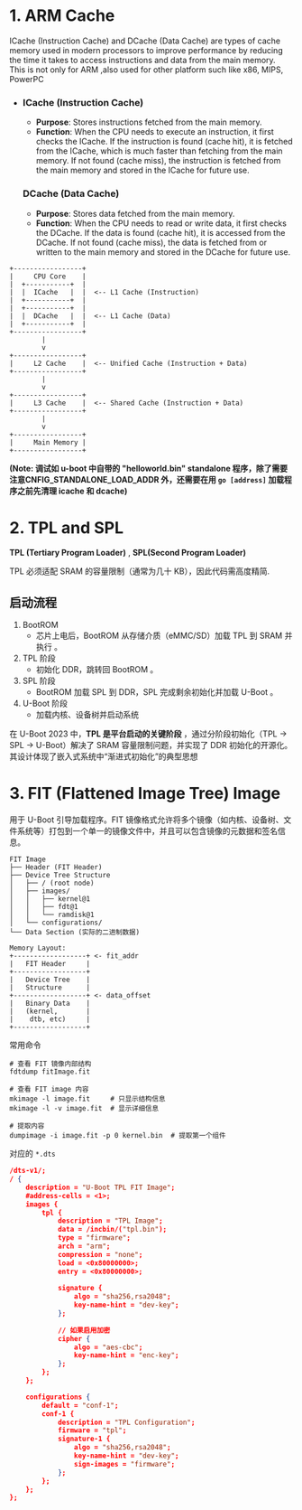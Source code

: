 

# 1.  ARM Cache

ICache (Instruction Cache) and DCache (Data Cache) are types of cache memory used in modern processors to improve performance by reducing the time it takes to access instructions and data from the main memory. This is not only for ARM ,also used for other platform such like x86, MIPS, PowerPC

- ### ICache (Instruction Cache)

  - **Purpose**: Stores instructions fetched from the main memory.
  - **Function**: When the CPU needs to execute an instruction, it first checks the ICache. If the instruction is found (cache hit), it is fetched from the ICache, which is much faster than fetching from the main memory. If not found (cache miss), the instruction is fetched from the main memory and stored in the ICache for future use.

  ### DCache (Data Cache)

  - **Purpose**: Stores data fetched from the main memory.
  - **Function**: When the CPU needs to read or write data, it first checks the DCache. If the data is found (cache hit), it is accessed from the DCache. If not found (cache miss), the data is fetched from or written to the main memory and stored in the DCache for future use.

```text
+-----------------+
|     CPU Core    |
|  +-----------+  |
|  |  ICache   |  |  <-- L1 Cache (Instruction)
|  +-----------+  |
|  +-----------+  |
|  |  DCache   |  |  <-- L1 Cache (Data)
|  +-----------+  |
+-----------------+
        |
        v
+-----------------+
|     L2 Cache    |  <-- Unified Cache (Instruction + Data)
+-----------------+
        |
        v
+-----------------+
|     L3 Cache    |  <-- Shared Cache (Instruction + Data)
+-----------------+
        |
        v
+-----------------+
|     Main Memory |
+-----------------+
```

**(Note: 调试如 u-boot 中自带的 "helloworld.bin" standalone 程序，除了需要注意CNFIG_STANDALONE_LOAD_ADDR 外，还需要在用  ``go [address]`` 加载程序之前先清理 icache 和 dcache)**

# 2. TPL and SPL

**TPL (Tertiary Program Loader)** ,  **SPL(Second Program Loader)**

TPL 必须适配 SRAM 的容量限制（通常为几十 KB），因此代码需高度精简.

## 启动流程

1. BootROM 
   - 芯片上电后，BootROM 从存储介质（eMMC/SD）加载 TPL 到 SRAM 并执行 。
2. TPL 阶段 
   - 初始化 DDR，跳转回 BootROM 。
3. SPL 阶段 
   - BootROM 加载 SPL 到 DDR，SPL 完成剩余初始化并加载 U-Boot 。
4. U-Boot 阶段 
   - 加载内核、设备树并启动系统

在 U-Boot 2023 中，**TPL 是平台启动的关键阶段** ，通过分阶段初始化（TPL → SPL → U-Boot）解决了 SRAM 容量限制问题，并实现了 DDR 初始化的开源化。其设计体现了嵌入式系统中“渐进式初始化”的典型思想



# 3. FIT (Flattened Image Tree) Image

用于 U-Boot 引导加载程序。FIT 镜像格式允许将多个镜像（如内核、设备树、文件系统等）打包到一个单一的镜像文件中，并且可以包含镜像的元数据和签名信息。

```text
FIT Image
├── Header (FIT Header)
├── Device Tree Structure
│   ├── / (root node)
│   ├── images/
│   │   ├── kernel@1
│   │   ├── fdt@1
│   │   └── ramdisk@1
│   └── configurations/
└── Data Section (实际的二进制数据)

Memory Layout:
+------------------+ <- fit_addr
|   FIT Header     |
+------------------+
|   Device Tree    |
|   Structure      |
+------------------+ <- data_offset
|   Binary Data    |
|   (kernel,       |
|    dtb, etc)     |
+------------------+
```

常用命令

```shell
# 查看 FIT 镜像内部结构
fdtdump fitImage.fit

# 查看 FIT image 内容
mkimage -l image.fit     # 只显示结构信息
mkimage -l -v image.fit  # 显示详细信息

# 提取内容
dumpimage -i image.fit -p 0 kernel.bin  # 提取第一个组件
```

对应的 ``*.dts``

```json
/dts-v1/;
/ {
    description = "U-Boot TPL FIT Image";
    #address-cells = <1>;
    images {
        tpl {
            description = "TPL Image";
            data = /incbin/("tpl.bin");
            type = "firmware";
            arch = "arm";
            compression = "none";
            load = <0x80000000>;
            entry = <0x80000000>;
            
            signature {
                algo = "sha256,rsa2048";
                key-name-hint = "dev-key";
            };
            
            // 如果启用加密
            cipher {
                algo = "aes-cbc";
                key-name-hint = "enc-key";
            };
        };
    };

    configurations {
        default = "conf-1";
        conf-1 {
            description = "TPL Configuration";
            firmware = "tpl";
            signature-1 {
                algo = "sha256,rsa2048";
                key-name-hint = "dev-key";
                sign-images = "firmware";
            };
        };
    };
};
```









